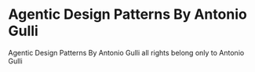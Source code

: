 # Agentic Design Patterns By Antonio Gulli
Agentic Design Patterns
By Antonio Gulli
all rights belong only to Antonio Gulli
